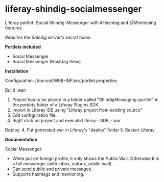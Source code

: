 # liferay-shindig-socialmessenger
Liferay portlet: Social Shindig-Messenger with #Hashtag and @Mentioning features

*Requires the Shindig server's secret token.*

**Portlets included**

* Social Messenger
* Social Messenger (Hashtag View)

**Installation**

Configuration:
/docroot/WEB-INF/src/portlet.properties

Build .war:
1. Project has to be placed in a folder called "ShindigMessaging-portlet" in the *portlets* folder of a Liferay Plugins SDK.
2. Import in Liferay IDE using "Liferay project from existing source"
3. Edit configuration file.
4. Right click on project and execute Liferay - SDK - war

Deploy:
4. Put generated war in Liferay's "deploy" folder
5. Restart Liferay

**Documentation**

Social Messenger:
* When put on foreign profile, it only shows the Public Wall. Otherwise it is a full messenger (with inbox, outbox, public wall).
* Can send public and private messages.
* Supports hashtags and mentioning.